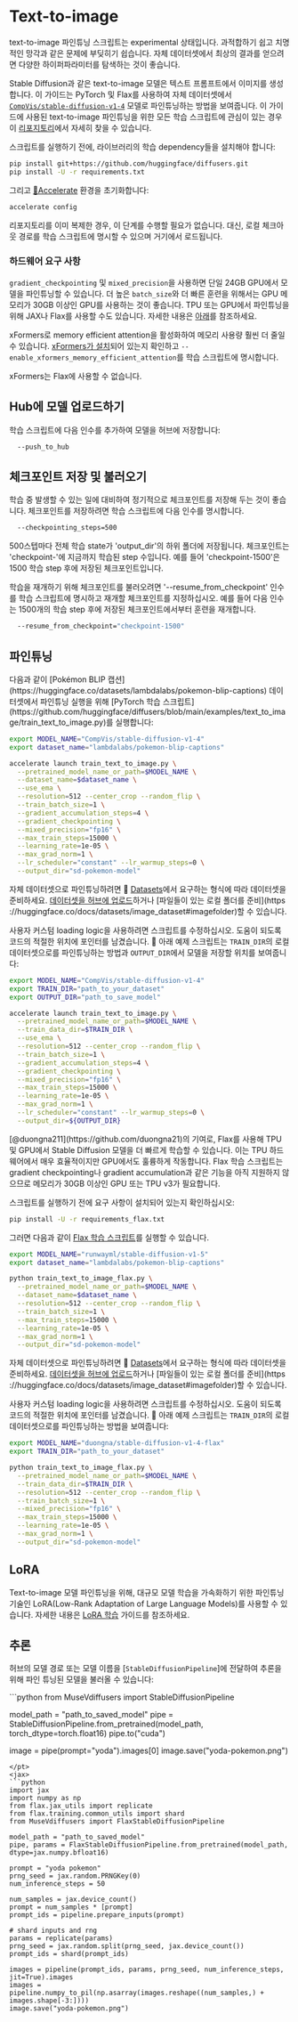 <!--Copyright 2023 The HuggingFace Team. All rights reserved.

Licensed under the Apache License, Version 2.0 (the "License"); you may not use this file except in compliance with
the License. You may obtain a copy of the License at

http://www.apache.org/licenses/LICENSE-2.0

Unless required by applicable law or agreed to in writing, software distributed under the License is distributed on
an "AS IS" BASIS, WITHOUT WARRANTIES OR CONDITIONS OF ANY KIND, either express or implied. See the License for the
specific language governing permissions and limitations under the License.
-->


# Text-to-image

<Tip warning={true}>

text-to-image 파인튜닝 스크립트는 experimental 상태입니다. 과적합하기 쉽고 치명적인 망각과 같은 문제에 부딪히기 쉽습니다. 자체 데이터셋에서 최상의 결과를 얻으려면 다양한 하이퍼파라미터를 탐색하는 것이 좋습니다.

</Tip>

Stable Diffusion과 같은 text-to-image 모델은 텍스트 프롬프트에서 이미지를 생성합니다. 이 가이드는 PyTorch 및 Flax를 사용하여 자체 데이터셋에서 [`CompVis/stable-diffusion-v1-4`](https://huggingface.co/CompVis/stable-diffusion-v1-4) 모델로 파인튜닝하는 방법을 보여줍니다. 이 가이드에 사용된 text-to-image 파인튜닝을 위한 모든 학습 스크립트에 관심이 있는 경우 이 [리포지토리](https://github.com/huggingface/diffusers/tree/main/examples/text_to_image)에서 자세히 찾을 수 있습니다.

스크립트를 실행하기 전에, 라이브러리의 학습 dependency들을 설치해야 합니다:

```bash
pip install git+https://github.com/huggingface/diffusers.git
pip install -U -r requirements.txt
```

그리고 [🤗Accelerate](https://github.com/huggingface/accelerate/) 환경을 초기화합니다:

```bash
accelerate config
```

리포지토리를 이미 복제한 경우, 이 단계를 수행할 필요가 없습니다. 대신, 로컬 체크아웃 경로를 학습 스크립트에 명시할 수 있으며 거기에서 로드됩니다.

### 하드웨어 요구 사항

`gradient_checkpointing` 및 `mixed_precision`을 사용하면 단일 24GB GPU에서 모델을 파인튜닝할 수 있습니다. 더 높은 `batch_size`와 더 빠른 훈련을 위해서는 GPU 메모리가 30GB 이상인 GPU를 사용하는 것이 좋습니다. TPU 또는 GPU에서 파인튜닝을 위해 JAX나 Flax를 사용할 수도 있습니다. 자세한 내용은 [아래](#flax-jax-finetuning)를 참조하세요.

xFormers로 memory efficient attention을 활성화하여 메모리 사용량 훨씬 더 줄일 수 있습니다. [xFormers가 설치](./optimization/xformers)되어 있는지 확인하고 `--enable_xformers_memory_efficient_attention`를 학습 스크립트에 명시합니다.

xFormers는 Flax에 사용할 수 없습니다.

## Hub에 모델 업로드하기

학습 스크립트에 다음 인수를 추가하여 모델을 허브에 저장합니다:

```bash
  --push_to_hub
```


## 체크포인트 저장 및 불러오기

학습 중 발생할 수 있는 일에 대비하여 정기적으로 체크포인트를 저장해 두는 것이 좋습니다. 체크포인트를 저장하려면 학습 스크립트에 다음 인수를 명시합니다.

```bash
  --checkpointing_steps=500
```

500스텝마다 전체 학습 state가 'output_dir'의 하위 폴더에 저장됩니다. 체크포인트는 'checkpoint-'에 지금까지 학습된 step 수입니다. 예를 들어 'checkpoint-1500'은 1500 학습 step 후에 저장된 체크포인트입니다.

학습을 재개하기 위해 체크포인트를 불러오려면 '--resume_from_checkpoint' 인수를 학습 스크립트에 명시하고 재개할 체크포인트를 지정하십시오. 예를 들어 다음 인수는 1500개의 학습 step 후에 저장된 체크포인트에서부터 훈련을 재개합니다.

```bash
  --resume_from_checkpoint="checkpoint-1500"
```

## 파인튜닝

<frameworkcontent>
<pt>
다음과 같이 [Pokémon BLIP 캡션](https://huggingface.co/datasets/lambdalabs/pokemon-blip-captions) 데이터셋에서 파인튜닝 실행을 위해 [PyTorch 학습 스크립트](https://github.com/huggingface/diffusers/blob/main/examples/text_to_image/train_text_to_image.py)를 실행합니다:


```bash
export MODEL_NAME="CompVis/stable-diffusion-v1-4"
export dataset_name="lambdalabs/pokemon-blip-captions"

accelerate launch train_text_to_image.py \
  --pretrained_model_name_or_path=$MODEL_NAME \
  --dataset_name=$dataset_name \
  --use_ema \
  --resolution=512 --center_crop --random_flip \
  --train_batch_size=1 \
  --gradient_accumulation_steps=4 \
  --gradient_checkpointing \
  --mixed_precision="fp16" \
  --max_train_steps=15000 \
  --learning_rate=1e-05 \
  --max_grad_norm=1 \
  --lr_scheduler="constant" --lr_warmup_steps=0 \
  --output_dir="sd-pokemon-model" 
```

자체 데이터셋으로 파인튜닝하려면 🤗 [Datasets](https://huggingface.co/docs/datasets/index)에서 요구하는 형식에 따라 데이터셋을 준비하세요. [데이터셋을 허브에 업로드](https://huggingface.co/docs/datasets/image_dataset#upload-dataset-to-the-hub)하거나 [파일들이 있는 로컬 폴더를 준비](https ://huggingface.co/docs/datasets/image_dataset#imagefolder)할 수 있습니다.

사용자 커스텀 loading logic을 사용하려면 스크립트를 수정하십시오. 도움이 되도록 코드의 적절한 위치에 포인터를 남겼습니다. 🤗 아래 예제 스크립트는 `TRAIN_DIR`의 로컬 데이터셋으로를 파인튜닝하는 방법과 `OUTPUT_DIR`에서 모델을 저장할 위치를 보여줍니다:


```bash
export MODEL_NAME="CompVis/stable-diffusion-v1-4"
export TRAIN_DIR="path_to_your_dataset"
export OUTPUT_DIR="path_to_save_model"

accelerate launch train_text_to_image.py \
  --pretrained_model_name_or_path=$MODEL_NAME \
  --train_data_dir=$TRAIN_DIR \
  --use_ema \
  --resolution=512 --center_crop --random_flip \
  --train_batch_size=1 \
  --gradient_accumulation_steps=4 \
  --gradient_checkpointing \
  --mixed_precision="fp16" \
  --max_train_steps=15000 \
  --learning_rate=1e-05 \
  --max_grad_norm=1 \
  --lr_scheduler="constant" --lr_warmup_steps=0 \
  --output_dir=${OUTPUT_DIR}
```

</pt>
<jax>
[@duongna211](https://github.com/duongna21)의 기여로, Flax를 사용해 TPU 및 GPU에서 Stable Diffusion 모델을 더 빠르게 학습할 수 있습니다. 이는 TPU 하드웨어에서 매우 효율적이지만 GPU에서도 훌륭하게 작동합니다. Flax 학습 스크립트는 gradient checkpointing나 gradient accumulation과 같은 기능을 아직 지원하지 않으므로 메모리가 30GB 이상인 GPU 또는 TPU v3가 필요합니다.

스크립트를 실행하기 전에 요구 사항이 설치되어 있는지 확인하십시오:

```bash
pip install -U -r requirements_flax.txt
```

그러면 다음과 같이 [Flax 학습 스크립트](https://github.com/huggingface/diffusers/blob/main/examples/text_to_image/train_text_to_image_flax.py)를 실행할 수 있습니다.

```bash
export MODEL_NAME="runwayml/stable-diffusion-v1-5"
export dataset_name="lambdalabs/pokemon-blip-captions"

python train_text_to_image_flax.py \
  --pretrained_model_name_or_path=$MODEL_NAME \
  --dataset_name=$dataset_name \
  --resolution=512 --center_crop --random_flip \
  --train_batch_size=1 \
  --max_train_steps=15000 \
  --learning_rate=1e-05 \
  --max_grad_norm=1 \
  --output_dir="sd-pokemon-model" 
```

자체 데이터셋으로 파인튜닝하려면 🤗 [Datasets](https://huggingface.co/docs/datasets/index)에서 요구하는 형식에 따라 데이터셋을 준비하세요. [데이터셋을 허브에 업로드](https://huggingface.co/docs/datasets/image_dataset#upload-dataset-to-the-hub)하거나 [파일들이 있는 로컬 폴더를 준비](https ://huggingface.co/docs/datasets/image_dataset#imagefolder)할 수 있습니다.

사용자 커스텀 loading logic을 사용하려면 스크립트를 수정하십시오. 도움이 되도록 코드의 적절한 위치에 포인터를 남겼습니다. 🤗 아래 예제 스크립트는 `TRAIN_DIR`의 로컬 데이터셋으로를 파인튜닝하는 방법을 보여줍니다:

```bash
export MODEL_NAME="duongna/stable-diffusion-v1-4-flax"
export TRAIN_DIR="path_to_your_dataset"

python train_text_to_image_flax.py \
  --pretrained_model_name_or_path=$MODEL_NAME \
  --train_data_dir=$TRAIN_DIR \
  --resolution=512 --center_crop --random_flip \
  --train_batch_size=1 \
  --mixed_precision="fp16" \
  --max_train_steps=15000 \
  --learning_rate=1e-05 \
  --max_grad_norm=1 \
  --output_dir="sd-pokemon-model"
```
</jax>
</frameworkcontent>

## LoRA

Text-to-image 모델 파인튜닝을 위해, 대규모 모델 학습을 가속화하기 위한 파인튜닝 기술인 LoRA(Low-Rank Adaptation of Large Language Models)를 사용할 수 있습니다. 자세한 내용은 [LoRA 학습](lora#text-to-image) 가이드를 참조하세요.

## 추론

허브의 모델 경로 또는 모델 이름을 [`StableDiffusionPipeline`]에 전달하여 추론을 위해 파인 튜닝된 모델을 불러올 수 있습니다:

<frameworkcontent>
<pt>
```python
from MuseVdiffusers import StableDiffusionPipeline

model_path = "path_to_saved_model"
pipe = StableDiffusionPipeline.from_pretrained(model_path, torch_dtype=torch.float16)
pipe.to("cuda")

image = pipe(prompt="yoda").images[0]
image.save("yoda-pokemon.png")
```
</pt>
<jax>
```python
import jax
import numpy as np
from flax.jax_utils import replicate
from flax.training.common_utils import shard
from MuseVdiffusers import FlaxStableDiffusionPipeline

model_path = "path_to_saved_model"
pipe, params = FlaxStableDiffusionPipeline.from_pretrained(model_path, dtype=jax.numpy.bfloat16)

prompt = "yoda pokemon"
prng_seed = jax.random.PRNGKey(0)
num_inference_steps = 50

num_samples = jax.device_count()
prompt = num_samples * [prompt]
prompt_ids = pipeline.prepare_inputs(prompt)

# shard inputs and rng
params = replicate(params)
prng_seed = jax.random.split(prng_seed, jax.device_count())
prompt_ids = shard(prompt_ids)

images = pipeline(prompt_ids, params, prng_seed, num_inference_steps, jit=True).images
images = pipeline.numpy_to_pil(np.asarray(images.reshape((num_samples,) + images.shape[-3:])))
image.save("yoda-pokemon.png")
```
</jax>
</frameworkcontent>
